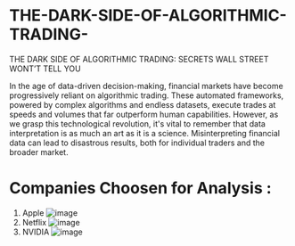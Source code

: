 # THE-DARK-SIDE-OF-ALGORITHMIC-TRADING-
THE DARK SIDE OF ALGORITHMIC TRADING: SECRETS WALL STREET WONT’T TELL YOU

In the age of data-driven decision-making, financial markets have become progressively reliant on algorithmic trading. These automated frameworks, powered by complex algorithms and endless datasets, execute trades at speeds and volumes that far outperform human capabilities. However, as we grasp this technological revolution, it's vital to remember that data interpretation is as much an art as it is a science. Misinterpreting financial data can lead to disastrous results, both for individual traders and the broader market.

# Companies Choosen for Analysis :
1. Apple ![image](https://github.com/user-attachments/assets/35a0d90f-6321-42f9-97ef-aa52bcbeb538)
2. Netflix ![image](https://github.com/user-attachments/assets/bca8386d-3d8f-4b9a-90ed-4e6fcfb8cc60)
3. NVIDIA ![image](https://github.com/user-attachments/assets/d43fd508-5721-401a-83f6-e9f12902837b)


